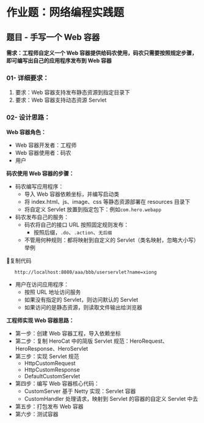 # 作业题：网络编程实践题

## 题目 - 手写一个 Web 容器

**需求：工程师自定义一个 Web 容器提供给码农使用，码农只需要按照规定步骤，即可编写出自己的应用程序发布到 Web 容器**

### 01- 详细要求：

1. 要求：Web 容器支持发布静态资源到指定目录下
2. 要求：Web 容器支持动态资源 Servlet

### 02- 设计思路：

**Web 容器角色：**

- Web 容器开发者：工程师
- Web 容器使用者：码农
- 用户

**码农使用 Web 容器的步骤：**

- 码农编写应用程序：
  - 导入 Web 容器依赖坐标，并编写启动类
  - 将 index.html、js、image、css 等静态资源部署在 resources 目录下
  - 将自定义 Servlet 放置到指定包下：例如`com.hero.webapp`
- 码农发布自己的服务：
  - 码农将自己的接口 URL 按照固定规则发布：
    - 按照后缀，`.do`、`.action`、`无后缀`
  - 不管用何种规则：都将映射到自定义的 Servlet（类名映射，忽略大小写）举例

复制代码

```
   http://localhost:8080/aaa/bbb/userservlet?name=xiong
```

- 用户在访问应用程序：
  - 按照 URL 地址访问服务
  - 如果没有指定的 Servlet，则访问默认的 Servlet
  - 如果访问的是静态资源，则读取文件输出给浏览器

**工程师实现 Web 容器思路：**

- 第一步：创建 Web 容器工程，导入依赖坐标
- 第二步：复制 HeroCat 中的简版 Servlet 规范：HeroRequest、HeroResponse、HeroServlet
- 第三步：实现 Servlet 规范
  - HttpCustomRequest
  - HttpCustomResponse
  - DefaultCustomServlet
- 第四步：编写 Web 容器核心代码：
  - CustomServer 基于 Netty 实现：Servlet 容器
  - CustomHandler 处理请求，映射到 Servlet 的容器的自定义 Servlet 中去
- 第五步：打包发布 Web 容器
- 第六步：测试容器

​    